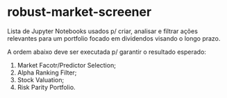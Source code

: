 # robust-market-screener

Lista de Jupyter Notebooks usados p/ criar, analisar e filtrar ações relevantes para um portfolio focado em dividendos visando o longo prazo.

A ordem abaixo deve ser executada p/ garantir o resultado esperado:

1. Market Facotr/Predictor Selection;
2. Alpha Ranking Filter;
3. Stock Valuation;
4. Risk Parity Portfolio.
